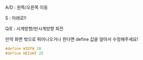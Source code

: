A/D : 왼쪽/오른쪽 이동

S : 아래로!!

Q/E : 시계방향/반시계방향 회전

만약 화면 밖으로 튀어나오거나 한다면
define 값을 알아서 수정해주세요!

```c
#define WIDTH 20
#define HEIGHT 25
```
